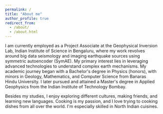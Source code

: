 ```yaml
---
permalink: /
title: "About me"
author_profile: true
redirect_from: 
  - /about/
  - /about.html
---
```

I am currently employed as a Project Associate at the Geophysical Inversion Lab, Indian Institute of Science in Bengaluru, where my work revolves around big data seismology and imaging earthquake sources using symmetric autoencoder (SymAE). My primary interest lies in leveraging advanced technologies to understand complex earth mechanisms. My academic journey began with a Bachelor's degree in Physics (honors), with minors in Geology, Mathematics, and Computer Science from Banaras Hindu University. I later pursued and attained a Master's degree in Applied Geophysics from the Indian Institute of Technology Bombay.

Besides my studies, I enjoy exploring different cultures, making friends, and learning new languages. Cooking is my passion, and I love trying to cooking dishes from all over the world. I'm especially skilled in North Indian cuisines. 
